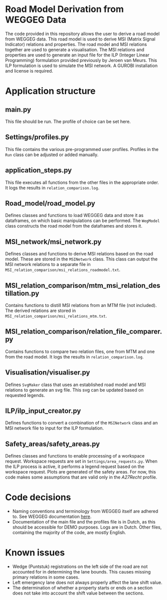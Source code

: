 # Road Model Derivation from WEGGEG Data
The code provided in this repository allows the user to derive a road model from WEGGEG data.
This road model is used to derive MSI (Matrix Signal Indicator) relations and properties.
The road model and MSI relations together are used to generate a visualisation.
The MSI relations and properties are used to generate an input file
for the ILP (Integer Linear Programming) formulation provided previously by Jeroen van Meurs. 
This ILP formulation is used to simulate the MSI network. A GUROBI installation and license is required.

# Application structure
## main.py
This file should be run. The profile of choice can be set here.

## Settings/profiles.py
This file contains the various pre-programmed user profiles.
Profiles in the `Run` class can be adjusted or added manually.

## application_steps.py
This file executes all functions from the other files in the appropriate order.
It logs the results in `relation_comparison.log`.

## Road_model/road_model.py
Defines classes and functions to load WEGGEG data and store it as dataframes,
on which basic manipulations can be performed. The `WegModel` class constructs
the road model from the dataframes and stores it.

## MSI_network/msi_network.py
Defines classes and functions to derive MSI relations based on the road model.
These are stored in the `MSINetwork` class. This class can output the MSI network
relations to a separate file in `MSI_relation_comparison/msi_relations_roadmodel.txt`.

## MSI_relation_comparison/mtm_msi_relation_destillation.py
Contains functions to distill MSI relations from an MTM file (not included).
The derived relations are stored in `MSI_relation_comparison/msi_relations_mtm.txt`.

## MSI_relation_comparison/relation_file_comparer.py
Contains functions to compare two relation files, one from MTM and one from
the road model. It logs the results in `relation_comparison.log`.

## Visualisation/visualiser.py
Defines `SvgMaker` class that uses an established road model and MSI relations
to generate an svg file. This svg can be updated based on requested legends.

## ILP/ilp_input_creator.py
Defines functions to convert a combination of the `MSINetwork` class and an
MSI network file to input for the ILP formulation.

## Safety_areas/safety_areas.py
Defines classes and functions to enable processing of a workspace request. Workspace requests
are set in `Settings/area_requests.py`.
When the ILP process is active, it performs a legend request based on the workspace request.
Plots are generated of the safety areas. For now, this code makes some assumptions that are
valid only in the _A27Recht_ profile.

# Code decisions
* Naming conventions and terminology from WEGGEG itself are adhered to. See WEGGEG documentation 
[here](https://downloads.rijkswaterstaatdata.nl/weggeg/geogegevens/shapefile/Documentatie/Handleiding%20Weggeg/).
* Documentation of the main file and the profiles file is in Dutch, as this should be accessible for DEMO purposes.
Logs are in Dutch. Other files, containing the majority of the code, are mostly English.

# Known issues
* Wedge (Puntstuk) registrations on the left side of the road are not accounted for in determining the lane bounds.
This causes missing primary relations in some cases.
* Left emergency lane does not always properly affect the lane shift value.
* The determination of whether a property starts or ends on a section does not 
take into account the shift value between the sections.